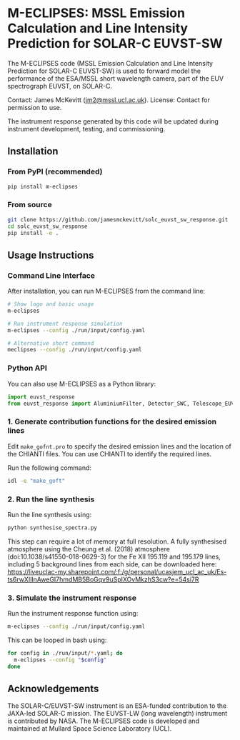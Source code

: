 # M-ECLIPSES: MSSL Emission Calculation and Line Intensity Prediction for SOLAR-C EUVST-SW

The M-ECLIPSES code (MSSL Emission Calculation and Line Intensity Prediction for SOLAR-C EUVST-SW) is used to forward model the performance of the ESA/MSSL short wavelength camera, part of the EUV spectrograph EUVST, on SOLAR-C.

Contact: James McKevitt (jm2@mssl.ucl.ac.uk). License: Contact for permission to use.

The instrument response generated by this code will be updated during instrument development, testing, and commissioning.

## Installation

### From PyPI (recommended)

```bash
pip install m-eclipses
```

### From source

```bash
git clone https://github.com/jamesmckevitt/solc_euvst_sw_response.git
cd solc_euvst_sw_response
pip install -e .
```

## Usage Instructions

### Command Line Interface

After installation, you can run M-ECLIPSES from the command line:

```bash
# Show logo and basic usage
m-eclipses

# Run instrument response simulation
m-eclipses --config ./run/input/config.yaml

# Alternative short command
meclipses --config ./run/input/config.yaml
```

### Python API

You can also use M-ECLIPSES as a Python library:

```python
import euvst_response
from euvst_response import AluminiumFilter, Detector_SWC, Telescope_EUVST
```

### 1. Generate contribution functions for the desired emission lines

Edit `make_gofnt.pro` to specify the desired emission lines and the location of the CHIANTI files. You can use CHIANTI to identify the required lines.

Run the following command:
```bash
idl -e "make_goft"
```

### 2. Run the line synthesis

Run the line synthesis using:
```bash
python synthesise_spectra.py
```

This step can require a lot of memory at full resolution. A fully synthesised atmosphere using the Cheung et al. (2018) atmosphere (doi:10.1038/s41550-018-0629-3) for the Fe XII 195.119 and 195.179 lines, including 5 background lines from each side, can be downloaded here: https://liveuclac-my.sharepoint.com/:f:/g/personal/ucasjem_ucl_ac_uk/Es-ts6rwXIlInAweGI7hmdMB5BoGqv9uSpIXOvMkzhS3cw?e=54si7R

### 3. Simulate the instrument response

Run the instrument response function using:
```bash
m-eclipses --config ./run/input/config.yaml
```

This can be looped in bash using:
```bash
for config in ./run/input/*.yaml; do
  m-eclipses --config "$config"
done
```

## Acknowledgements

The SOLAR-C/EUVST-SW instrument is an ESA-funded contribution to the JAXA-led SOLAR-C mission. The EUVST-LW (long wavelength) instrument is contributed by NASA. The M-ECLIPSES code is developed and maintained at Mullard Space Science Laboratory (UCL).